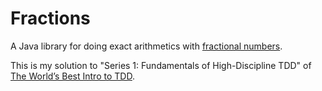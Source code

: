 # Fractions
A Java library for doing exact arithmetics with [fractional numbers](https://en.wikipedia.org/wiki/Fraction_(mathematics)).

This is my solution to "Series 1: Fundamentals of High-Discipline TDD" of [The World’s Best Intro to TDD](http://www.jbrains.ca/training/the-worlds-best-introduction-to-test-driven-development/).
